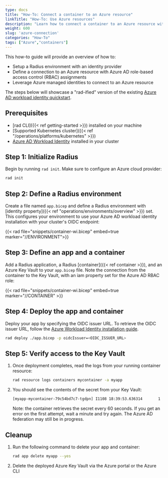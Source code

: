 ```yaml
---
type: docs
title: "How-To: Connect a container to an Azure resource"
linkTitle: "How-To: Use Azure resources"
description: "Learn how to connect a container to an Azure resource with managed identities and RBAC" 
weight: 600
slug: 'azure-connection'
categories: "How-To"
tags: ["Azure","containers"]
---
```


This how-to guide will provide an overview of how to:

- Setup a Radius environment with an identity provider
- Define a connection to an Azure resource with Azure AD role-based access control (RBAC) assignments
- Leverage Azure managed identities to connect to an Azure resource

The steps below will showcase a "rad-ified" version of the existing [Azure AD workload identity quickstart](https://azure.github.io/azure-workload-identity/docs/quick-start.html).

## Prerequisites

- [rad CLI]({{< ref getting-started >}}) installed on your machine
- [Supported Kubernetes cluster]({{< ref "/operations/platforms/kubernetes" >}})
- [Azure AD Workload Identity](https://azure.github.io/azure-workload-identity/docs/installation.html) installed in your cluster

## Step 1: Initialize Radius 

Begin by running `rad init`. Make sure to configure an Azure cloud provider:

```bash
rad init
```

## Step 2: Define a Radius environment 

Create a file named `app.bicep` and define a Radius environment with [identity property]({{< ref "operations/environments/overview" >}}) set. This configures your environment to use your Azure AD workload identity installation with your cluster's OIDC endpoint:

{{< rad file="snippets/container-wi.bicep" embed=true marker="//ENVIRONMENT">}}

## Step 3: Define an app and a container

Add a Radius application, a Radius [container]({{< ref container >}}), and an Azure Key Vault to your `app.bicep` file. Note the connection from the container to the Key Vault, with an iam property set for the Azure AD RBAC role:

{{< rad file="snippets/container-wi.bicep" embed=true marker="//CONTAINER" >}}

## Step 4: Deploy the app and container

Deploy your app by specifying the OIDC issuer URL. To retrieve the OIDC issuer URL, follow the [Azure Workload Identity installation guide](https://azure.github.io/azure-workload-identity/docs/installation.html).

```bash
rad deploy ./app.bicep -p oidcIssuer=<OIDC_ISSUER_URL>
```

## Step 5: Verify access to the Key Vault

1. Once deployment completes, read the logs from your running container resource:

   ```bash
   rad resource logs containers mycontainer -a myapp
   ```

2. You should see the contents of the secret from your Key Vault:

   ```txt
   [myapp-mycontainer-79c54bd7c7-tgdpn] I1108 18:39:53.636314       1 main.go:33] "successfully got secret" secret="supersecret"
   ```

   Note: the container retrieves the secret every 60 seconds. If you get an error on the first attempt, wait a minute and try again. The Azure AD federation may still be in progress.

## Cleanup

1. Run the following command to delete your app and container:

   ```bash
   rad app delete myapp --yes
   ```

2. Delete the deployed Azure Key Vault via the Azure portal or the Azure CLI
